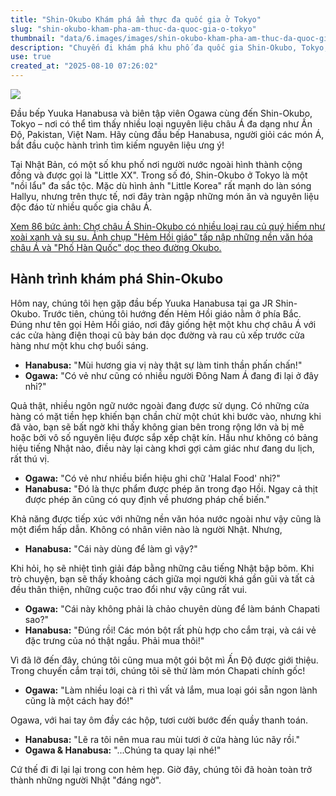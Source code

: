 ```yaml
---
title: "Shin-Okubo Khám phá ẩm thực đa quốc gia ở Tokyo"
slug: "shin-okubo-kham-pha-am-thuc-da-quoc-gia-o-tokyo"
thumbnail: "data/6.images/images/shin-okubo-kham-pha-am-thuc-da-quoc-gia-o-tokyo.webp"
description: "Chuyến đi khám phá khu phố đa quốc gia Shin-Okubo, Tokyo, cùng đầu bếp Yuuka Hanabusa để tìm kiếm nguyên liệu và trải nghiệm văn hóa ẩm thực châu Á độc đáo."
use: true
created_at: "2025-08-10 07:26:02"
---
```


![](/images/20250809-00010003-bepal-000-1-view.webp)

Đầu bếp Yuuka Hanabusa và biên tập viên Ogawa cùng đến Shin-Okubo, Tokyo – nơi có thể tìm thấy nhiều loại nguyên liệu châu Á đa dạng như Ấn Độ, Pakistan, Việt Nam. Hãy cùng đầu bếp Hanabusa, người giỏi các món Á, bắt đầu cuộc hành trình tìm kiếm nguyên liệu ưng ý!

Tại Nhật Bản, có một số khu phố nơi người nước ngoài hình thành cộng đồng và được gọi là "Little XX". Trong số đó, Shin-Okubo ở Tokyo là một "nồi lẩu" đa sắc tộc. Mặc dù hình ảnh "Little Korea" rất mạnh do làn sóng Hallyu, nhưng trên thực tế, nơi đây tràn ngập những món ăn và nguyên liệu độc đáo từ nhiều quốc gia châu Á.

[Xem 86 bức ảnh: Chợ châu Á Shin-Okubo có nhiều loại rau củ quý hiếm như xoài xanh và su su. Ảnh chụp "Hẻm Hồi giáo" tấp nập những nền văn hóa châu Á và "Phố Hàn Quốc" dọc theo đường Okubo.](https://www.bepal.net/gallery/563281?from=535217&PAGE=1-86&utm_source=news.yahoo.co.jp&utm_medium=referral&utm_campaign=imagepage_link)

## Hành trình khám phá Shin-Okubo

Hôm nay, chúng tôi hẹn gặp đầu bếp Yuuka Hanabusa tại ga JR Shin-Okubo. Trước tiên, chúng tôi hướng đến Hẻm Hồi giáo nằm ở phía Bắc. Đúng như tên gọi Hẻm Hồi giáo, nơi đây giống hệt một khu chợ châu Á với các cửa hàng điện thoại cũ bày bán dọc đường và rau củ xếp trước cửa hàng như một khu chợ buổi sáng.

*   **Hanabusa:** "Mùi hương gia vị này thật sự làm tinh thần phấn chấn!"
*   **Ogawa:** "Có vẻ như cũng có nhiều người Đông Nam Á đang đi lại ở đây nhỉ?"

Quả thật, nhiều ngôn ngữ nước ngoài đang được sử dụng. Có những cửa hàng có mặt tiền hẹp khiến bạn chần chừ một chút khi bước vào, nhưng khi đã vào, bạn sẽ bất ngờ khi thấy không gian bên trong rộng lớn và bị mê hoặc bởi vô số nguyên liệu được sắp xếp chật kín. Hầu như không có bảng hiệu tiếng Nhật nào, điều này lại càng khơi gợi cảm giác như đang du lịch, rất thú vị.

*   **Ogawa:** "Có vẻ như nhiều biển hiệu ghi chữ 'Halal Food' nhỉ?"
*   **Hanabusa:** "Đó là thực phẩm được phép ăn trong đạo Hồi. Ngay cả thịt được phép ăn cũng có quy định về phương pháp chế biến."

Khả năng được tiếp xúc với những nền văn hóa nước ngoài như vậy cũng là một điểm hấp dẫn. Không có nhân viên nào là người Nhật. Nhưng,

*   **Hanabusa:** "Cái này dùng để làm gì vậy?"

Khi hỏi, họ sẽ nhiệt tình giải đáp bằng những câu tiếng Nhật bập bõm. Khi trò chuyện, bạn sẽ thấy khoảng cách giữa mọi người khá gần gũi và tất cả đều thân thiện, những cuộc trao đổi như vậy cũng rất vui.

*   **Ogawa:** "Cái này không phải là chảo chuyên dùng để làm bánh Chapati sao?"
*   **Hanabusa:** "Đúng rồi! Các món bột rất phù hợp cho cắm trại, và cái vẻ đặc trưng của nó thật ngầu. Phải mua thôi!"

Vì đã lỡ đến đây, chúng tôi cũng mua một gói bột mì Ấn Độ được giới thiệu. Trong chuyến cắm trại tới, chúng tôi sẽ thử làm món Chapati chính gốc!

*   **Ogawa:** "Làm nhiều loại cà ri thì vất vả lắm, mua loại gói sẵn ngon lành cũng là một cách hay đó!"

Ogawa, với hai tay ôm đầy các hộp, tươi cười bước đến quầy thanh toán.

*   **Hanabusa:** "Lẽ ra tôi nên mua rau mùi tươi ở cửa hàng lúc nãy rồi."
*   **Ogawa & Hanabusa:** "...Chúng ta quay lại nhé!"

Cứ thế đi đi lại lại trong con hẻm hẹp. Giờ đây, chúng tôi đã hoàn toàn trở thành những người Nhật "đáng ngờ".